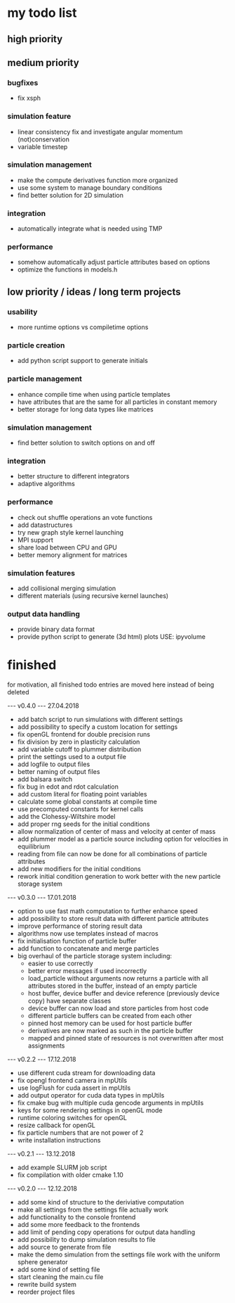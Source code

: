 # my todo list

## high priority


## medium priority

### bugfixes
- fix xsph

### simulation feature
- linear consistency fix and investigate angular momentum (not)conservation
- variable timestep

### simulation management
- make the compute derivatives function more organized
- use some system to manage boundary conditions
- find better solution for 2D simulation

### integration
- automatically integrate what is needed using TMP

### performance
- somehow automatically adjust particle attributes based on options
- optimize the functions in models.h


## low priority / ideas / long term projects

### usability
- more runtime options vs compiletime options

### particle creation
- add python script support to generate initials

### particle management
- enhance compile time when using particle templates
- have attributes that are the same for all particles in constant memory
- better storage for long data types like matrices

### simulation management
- find better solution to switch options on and off

### integration
- better structure to different integrators
- adaptive algorithms

### performance
- check out shuffle operations an vote functions
- add datastructures
- try new graph style kernel launching
- MPI support
- share load between CPU and GPU
- better memory alignment for matrices

### simulation features
- add collisional merging simulation
- different materials (using recursive kernel launches)

### output data handling
- provide binary data format
- provide python script to generate (3d html) plots USE: ipyvolume



# finished
for motivation, all finished todo entries are moved here instead of being deleted

--- v0.4.0 --- 27.04.2018
- add batch script to run simulations with different settings
- add possibility to specify a custom location for settings
- fix openGL frontend for double precision runs
- fix division by zero in plasticity calculation
- add variable cutoff to plummer distribution
- print the settings used to a output file
- add logfile to output files
- better naming of output files
- add balsara switch
- fix bug in edot and rdot calculation
- add custom literal for floating point variables
- calculate some global constants at compile time
- use precomputed constants for kernel calls
- add the Clohessy-Wiltshire model
- add proper rng seeds for the initial conditions
- allow normalization of center of mass and velocity at center of mass
- add plummer model as a particle source including option for velocities in equilibrium
- reading from file can now be done for all combinations of particle attributes
- add new modifiers for the initial conditions
- rework initial condition generation to work better with the new particle storage system

--- v0.3.0 --- 17.01.2018
- option to use fast math computation to further enhance speed
- add possibility to store result data with different particle attributes
- improve performance of storing result data
- algorithms now use templates instead of macros
- fix initialisation function of particle buffer
- add function to concatenate and merge particles
- big overhaul of the particle storage system including:
    - easier to use correctly
    - better error messages if used incorrectly
    - load_particle without arguments now returns a particle with all attributes stored in the buffer, instead of an empty particle
    - host buffer, device buffer and device reference (previously device copy) have separate classes
    - device buffer can now load and store particles from host code
    - different particle buffers can be created from each other
    - pinned host memory can be used for host particle buffer
    - derivatives are now marked as such in the particle buffer
    - mapped and pinned state of resources is not overwritten after most assignments

--- v0.2.2 --- 17.12.2018
- use different cuda stream for downloading data
- fix opengl frontend camera in mpUtils
- use logFlush for cuda assert in mpUtils
- add output operator for cuda data types in mpUtils
- fix cmake bug with multiple cuda gencode arguments in mpUtils
- keys for some rendering settings in openGL mode
- runtime coloring switches for openGL
- resize callback for openGL
- fix particle numbers that are not power of 2
- write installation instructions

--- v0.2.1 --- 13.12.2018
- add example SLURM job script
- fix compilation with older cmake 1.10

--- v0.2.0 --- 12.12.2018
- add some kind of structure to the deriviative computation
- make all settings from the settings file actually work
- add functionality to the console frontend
- add some more feedback to the frontends
- add limit of pending copy operations for output data handling
- add possibility to dump simulation results to file
- add source to generate from file
- make the demo simulation from the settings file work with the uniform sphere generator
- add some kind of setting file
- start cleaning the main.cu file
- rewrite build system
- reorder project files
